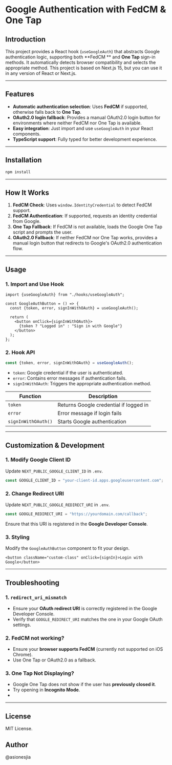 # Google Authentication with FedCM & One Tap

## Introduction

This project provides a React hook (`useGoogleAuth`) that abstracts Google authentication logic, supporting both **FedCM
** and **One Tap** sign-in methods. It automatically detects browser compatibility and selects the appropriate method.
This project is based on Next.js 15, but you can use it in any version of React or Next.js.

---

## Features

- **Automatic authentication selection**: Uses **FedCM** if supported, otherwise falls back to **One Tap**.
- **OAuth2.0 login fallback**: Provides a manual OAuth2.0 login button for environments where neither FedCM nor One Tap
  is available.
- **Easy integration**: Just import and use `useGoogleAuth` in your React components.
- **TypeScript support**: Fully typed for better development experience.

---

## Installation

```sh
npm install
```

---

## How It Works

1. **FedCM Check**: Uses `window.IdentityCredential` to detect FedCM support.
2. **FedCM Authentication**: If supported, requests an identity credential from Google.
3. **One Tap Fallback**: If FedCM is not available, loads the Google One Tap script and prompts the user.
4. **OAuth2.0 Fallback**: If neither FedCM nor One Tap works, provides a manual login button that redirects to Google's
   OAuth2.0 authentication flow.

---

## Usage

### 1. Import and Use Hook

```tsx
import {useGoogleAuth} from "./hooks/useGoogleAuth";

const GoogleAuthButton = () => {
  const {token, error, signInWithOAuth} = useGoogleAuth();

  return (
    <button onClick={signInWithOAuth}>
      {token ? "Logged in" : "Sign in with Google"}
    </button>
  );
};
```

### 2. Hook API

```ts
const {token, error, signInWithOAuth} = useGoogleAuth();
```

- `token`: Google credential if the user is authenticated.
- `error`: Contains error messages if authentication fails.
- `signInWithOAuth`: Triggers the appropriate authentication method.

| Function            | Description                            |
|---------------------|----------------------------------------|
| `token`             | Returns Google credential if logged in |
| `error`             | Error message if login fails           |
| `signInWithOAuth()` | Starts Google authentication           |

---

## Customization & Development

### 1. Modify Google Client ID

Update `NEXT_PUBLIC_GOOGLE_CLIENT_ID` in `.env`.

```ts
const GOOGLE_CLIENT_ID = "your-client-id.apps.googleusercontent.com";
```

### 2. Change Redirect URI

Update `NEXT_PUBLIC_GOOGLE_REDIRECT_URI` in `.env`.

```ts
const GOOGLE_REDIRECT_URI = "https://yourdomain.com/callback";
```

Ensure that this URI is registered in the **Google Developer Console**.

### 3. Styling

Modify the `GoogleAuthButton` component to fit your design.

```tsx
<button className="custom-class" onClick={signIn}>Login with Google</button>
```

---

## Troubleshooting

### 1. `redirect_uri_mismatch`

- Ensure your **OAuth redirect URI** is correctly registered in the Google Developer Console.
- Verify that `GOOGLE_REDIRECT_URI` matches the one in your Google OAuth settings.

### 2. FedCM not working?

- Ensure your **browser supports FedCM** (currently not supported on iOS Chrome).
- Use One Tap or OAuth2.0 as a fallback.

### 3. One Tap Not Displaying?

- Google One Tap does not show if the user has **previously closed it**.
- Try opening in **Incognito Mode**.
-

---

## License

MIT License.

## Author

@asionesjia

